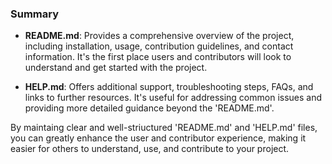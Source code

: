 ### Summary

- **README.md**: Provides a comprehensive overview of the project, 
including installation, usage, contribution guidelines, and contact 
information. It's the first place users and contributors will look to 
understand and get started with the project.

- **HELP.md**: Offers additional support, troubleshooting steps, FAQs, and 
links to further resources. It's useful for addressing common issues and 
providing more detailed guidance beyond the 'README.md'.

By maintaing clear and well-striuctured  'README.md' and 'HELP.md' files, 
you can greatly enhance the user and contributor experience, making it 
easier for others to understand, use, and contribute to your project.
